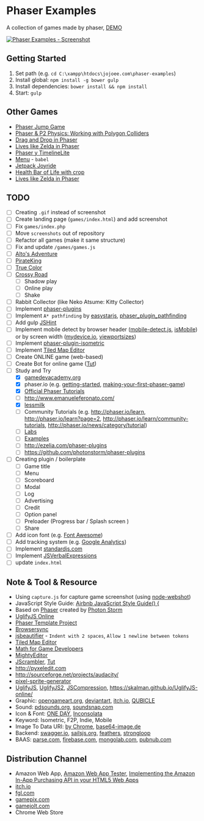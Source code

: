 # Phaser Examples
A collection of games made by phaser, [DEMO](http://jojoee.github.io/phaser-examples/games/)

[![Phaser Examples - Screenshot](https://raw.githubusercontent.com/jojoee/phaser-examples/gh-pages/games/demo.jpg "Phaser Examples - Screenshot")](http://jojoee.github.io/phaser-examples/games/)

## Getting Started
1. Set path (e.g. `cd C:\xampp\htdocs\jojoee.com\phaser-examples`)
2. Install global: `npm install -g bower gulp`
3. Install dependencies: `bower install && npm install`
4. Start: `gulp`

## Other Games
- [Phaser Jump Game](http://codepen.io/jackrugile/pen/fqHtn)
- [Phaser & P2 Physics: Working with Polygon Colliders](http://codepen.io/codevinsky/pen/JAoHa)
- [Drag and Drop in Phaser](http://codepen.io/jdnichollsc/pen/WbZgwM)
- [Lives like Zelda in Phaser](http://codepen.io/jdnichollsc/pen/NPJmRq)
- [Phaser y TimelineLite](http://codepen.io/jdnichollsc/pen/ZYeWEr)
- [Menu](http://codepen.io/john-cheesman/pen/Gpzzbr) - `babel`
- [Jetpack Joyride](http://zenva-runner.herokuapp.com/)
- [Health Bar of Life with crop](http://codepen.io/jdnichollsc/pen/oXXRMz)
- [Lives like Zelda in Phaser](http://codepen.io/jdnichollsc/pen/NPJmRq)

## TODO
- [ ] Creating `.gif` instead of screenshot
- [ ] Create landing page (`games/index.html`) and add screenshot
- [ ] Fix `games/index.php`
- [ ] Move `screenshots` out of repository
- [ ] Refactor all games (make it same structure)
- [ ] Fix and update `/games/games.js`
- [ ] [Alto's Adventure](http://altosadventure.com/)
- [ ] [PirateKing](https://www.facebook.com/CashKingPirates/)
- [ ] [True Color](https://play.google.com/store/apps/details?id=com.Tenminutes.TrueColor)
- [ ] [Crossy Road](https://play.google.com/store/apps/details?id=com.yodo1.crossyroad)
  - [ ] Shadow play
  - [ ] Online play
  - [ ] Shake
- [ ] Rabbit Collector (like Neko Atsume: Kitty Collector)
- [ ] Implement [phaser-plugins](https://github.com/photonstorm/phaser-plugins)
- [ ] Implement `A* pathfinding` by [easystarjs](https://github.com/prettymuchbryce/easystarjs), [phaser_plugin_pathfinding](https://github.com/appsbu-de/phaser_plugin_pathfinding)
- [ ] Add gulp [JSHint](http://jshint.com/)
- [ ] Implement mobile detect by browser header ([mobile-detect.js](https://github.com/hgoebl/mobile-detect.js), [isMobile](https://github.com/kaimallea/isMobile)) or by screen width ([mydevice.io](http://mydevice.io/devices/), [viewportsizes](http://viewportsizes.com/))
- [ ] Implement [phaser-plugin-isometric](http://www.rotates.org/phaser/iso/)
- [ ] Implement [Tiled Map Editor](http://www.mapeditor.org/)
- [ ] Create ONLINE game (web-based)
- [ ] Create Bot for online game ([Tut](http://www.loskutoff.com/blog/writing-a-bot-for-online-browser-game-with-phantomjs))
- [ ] Study and Try
  - [x] [gamedevacademy.org](https://gamedevacademy.org/category/tutorials/)
  - [x] phaser.io (e.g. [getting-started](http://phaser.io/tutorials/getting-started), [making-your-first-phaser-game](http://phaser.io/tutorials/making-your-first-phaser-game))
  - [x] [Official Phaser Tutorials](http://phaser.io/learn/official-tutorials)
  - [ ] http://www.emanueleferonato.com/
  - [x] [lessmilk](http://www.lessmilk.com/phaser-tutorial/)
  - [ ] Community Tutorials (e.g. http://phaser.io/learn, http://phaser.io/learn?page=2, http://phaser.io/learn/community-tutorials, http://phaser.io/news/category/tutorial)
  - [ ] [Labs](http://phaser.io/labs)
  - [ ] [Examples](http://phaser.io/examples)
  - [ ] http://ezelia.com/phaser-plugins
  - [ ] https://github.com/photonstorm/phaser-plugins
- [ ] Creating plugin / boilerplate
  - [ ] Game title
  - [ ] Menu
  - [ ] Scoreboard
  - [ ] Modal
  - [ ] Log
  - [ ] Advertising
  - [ ] Credit
  - [ ] Option panel
  - [ ] Preloader (Progress bar / Splash screen )
  - [ ] Share
- [ ] Add icon font (e.g. [Font Awesome](https://fortawesome.github.io/Font-Awesome/))
- [ ] Add tracking system (e.g. [Google Analytics](http://www.google.com/analytics/))
- [ ] Implement [standardjs.com](https://github.com/feross/standard)
- [ ] Implement [JSVerbalExpressions](https://github.com/VerbalExpressions/JSVerbalExpressions)
- [ ] update `index.html`

## Note & Tool & Resource
- Using `capture.js` for capture game screenshot (using [node-webshot](https://github.com/brenden/node-webshot))
- JavaScript Style Guide: [Airbnb JavaScript Style Guide() {](https://github.com/airbnb/javascript)
- Based on [Phaser](http://phaser.io/) created by [Photon Storm](http://www.photonstorm.com/)
- [UglifyJS Online](https://skalman.github.io/UglifyJS-online/)
- [Phaser Template Project](https://github.com/gamecook/phaser-project-template)
- [Browsersync](https://www.browsersync.io/docs/options/)
- [jsbeautifier](http://jsbeautifier.org/) - `Indent with 2 spaces`, `Allow 1 newline between tokens`
- [Tiled Map Editor](http://www.mapeditor.org/)
- [Math for Game Developers](https://www.youtube.com/playlist?list=PLW3Zl3wyJwWOpdhYedlD-yCB7WQoHf-My)
- [MightyEditor](http://mightyfingers.com/)
- [JScrambler](https://jscrambler.com/en/), [Tut](http://www.emanueleferonato.com/2014/10/01/phaser-jscrambler-awesome-games-with-awesome-protection/)
- http://pyxeledit.com
- http://sourceforge.net/projects/audacity/
- [pixel-sprite-generator](https://github.com/zfedoran/pixel-sprite-generator)
- [UglifyJS](http://marijnhaverbeke.nl//uglifyjs), [UglifyJS2](http://lisperator.net/uglifyjs/), [JSCompression](http://jscompress.com/), https://skalman.github.io/UglifyJS-online/
- Graphic: [opengameart.org](http://opengameart.org/), [deviantart](http://www.deviantart.com/), [itch.io](http://itch.io/game-assets/free/tag-pixel-art), [QUBICLE](http://minddesk.com/)
- Sound: [pdsounds.org](http://www.pdsounds.org/), [soundsnap.com](http://www.soundsnap.com/faq)
- Icon & Font: [ONE DAY](https://www.behance.net/gallery/23792563/ONE-DAY-Free-Font), [Inconsolata](https://www.google.com/fonts/specimen/Inconsolata)
- Keyword: Isometric, F2P, Indie, Mobile
- Image To Data URI: [by Chrome](http://www.abeautifulsite.net/convert-an-image-to-a-data-uri-with-your-browser/), [base64-image.de](https://www.base64-image.de/)
- Backend: [swagger.io](http://swagger.io/), [sailsjs.org](http://sailsjs.org/), [feathers](https://github.com/feathersjs/feathers/), [strongloop](https://strongloop.com/strongblog/comparison-tools-to-automate-restarting-node-js-server-after-code-changes-forever-nodemon-nodesupervisor-nodedev/)
- BAAS: [parse.com](https://parse.com/), [firebase.com](https://www.firebase.com/), [mongolab.com](https://mongolab.com/), [pubnub.com](https://www.pubnub.com/)

## Distribution Channel
- Amazon Web App, [Amazon Web App Tester](http://www.amazon.com/gp/product/B00DZ3I1W8), [Implementing the Amazon In-App Purchasing API in your HTML5 Web Apps](https://developer.amazon.com/appsandservices/community/post/Tx3LQBBJRUYE58P/Implementing-the-Amazon-In-App-Purchasing-API-in-your-HTML5-Web-Apps.html)
- [itch.io](http://itch.io/)
- [fgl.com](https://www.fgl.com/)
- [gamepix.com](http://www.gamepix.com/)
- [gamejolt.com](http://gamejolt.com/)
- Chrome Web Store
